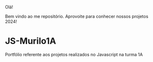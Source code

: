 Olá!

Bem vindo ao me repositório. Aprovoite para conhecer nossos projetos 2024!

# JS-Murilo1A
Portfólio referente aos projetos realizados no Javascript na turma 1A
